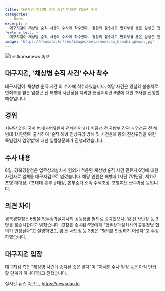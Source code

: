 ```yaml
---
title: 대구지검 채상병 순직 사건 면죄부 임성근 수사
categories:
  - News
excerpt: >
  대구지검이 채상병 순직 사건의 수사에 착수했다. 경찰의 불송치로 면죄부를 받은 임성근 전 해병대 사단장을 제외한 현장지휘관 6명이 업무상과실치사 혐의로 대구지검에 넘긴 자료를 기반으로 수사가 진행된다. 대구지검은 채상병 사건이 송치된 것은 맞다며 자세한 수사 일정 등은 아직 언급할 단계가 아니다라고 밝혔다. 해당 사건 관련하여 수사가 활발히 진행 중이며, 관련자들의 입장과 경찰의 조치가 계속해서 이슈가 될 전망이다.
feature_text: >
  대구지검이 채상병 순직 사건의 수사에 착수했다. 경찰의 불송치로 면죄부를 받은 임성근 전 해병대 사단장을 제외한 현장지휘관 6명이 업무상과실치사 혐의로 대구지검에 넘긴 자료를 기반으로 수사가 진행된다. 대구지검은 채상병 사건이 송치된 것은 맞다며 자세한 수사 일정 등은 아직 언급할 단계가 아니다라고 밝혔다. 해당 사건 관련하여 수사가 활발히 진행 중이며, 관련자들의 입장과 경찰의 조치가 계속해서 이슈가 될 전망이다.
image: 'https://newsdao.kr/res/images/meta/newsdao_breakingnews.jpg'
---
```


<p><img src="https://newsdao.kr/res/images/meta/newsdao_breakingnews.jpg" alt="firstkoreanews 속보" /></p>

<h2>대구지검, '채상병 순직 사건' 수사 착수</h2>

<p data-ke-size="size16">대구지검이 '채상병 순직 사건'의 수사에 착수하였습니다. 해당 사건은 경찰의 불송치로 면죄부를 받은 임성근 전 해병대 사단장을 제외한 현장지휘관 6명에 대한 조사를 진행할 예정입니다.</p>

<h2 data-ke-size="size26">경위</h2>

<p data-ke-size="size16">지난달 21일 국회 법제사법위원회 전체회의에서 이종섭 전 국방부 장관과 임성근 전 해병대 1사단장이 출석하여 '순직 해병 진상규명 방해 및 사건은폐 등의 진상규명을 위한 특별검사 임명법'에 대한 입법청문회가 진행되었습니다.</p>

<h2 data-ke-size="size26">수사 내용</h2>

<p data-ke-size="size16">8일, 경북경찰청은 업무상과실치사 혐의가 적용된 채상병 순직 사건 관련자 6명에 대한 사건자료 일체를 대구지검으로 넘겼습니다. 해당 인원은 해병대 1사단 7여단장, 제11·7포병 대대장, 7포대대 본부 중대장, 본부중대 소속 수색조장, 포병여단 군수과장 등입니다.</p>

<h2 data-ke-size="size26">의견 차이</h2>

<p data-ke-size="size16">경북경찰청은 6명을 업무상과실치사의 공동정범 혐의로 송치했으나, 임 전 사단장 등 3명을 불송치한다고 밝혔습니다. 경찰은 송치된 6명에게 "업무상과실치사의 공동정범 혐의가 인정된다"고 설명하였고, 임 전 사단장 등 3명은 "혐의를 인정하기 어렵다"고 주장하였습니다.</p>

<h2 data-ke-size="size26">대구지검 입장</h2>

<p data-ke-size="size16">대구지검 측은 "채상병 사건이 송치된 것은 맞다"며 "자세한 수사 일정 등은 아직 언급할 단계가 아니다"라고 전했습니다.</p>
실시간 뉴스 속보는, <a href="https://newsdao.kr" rel="dofollow">https://newsdao.kr</a>


